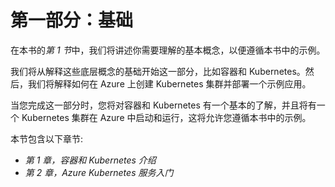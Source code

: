 # 第一部分：基础

在本书的*第 1 节*中，我们将讲述你需要理解的基本概念，以便遵循本书中的示例。

我们将从解释这些底层概念的基础开始这一部分，比如容器和 Kubernetes。然后，我们将解释如何在 Azure 上创建 Kubernetes 集群并部署一个示例应用。

当您完成这一部分时，您将对容器和 Kubernetes 有一个基本的了解，并且将有一个 Kubernetes 集群在 Azure 中启动和运行，这将允许您遵循本书中的示例。

本节包含以下章节:

*   *第 1 章，容器和 Kubernetes 介绍*
*   *第 2 章，Azure Kubernetes 服务入门*